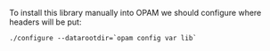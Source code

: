 To install this library manually into OPAM we should configure where
headers will be put:

    ./configure --datarootdir=`opam config var lib`

